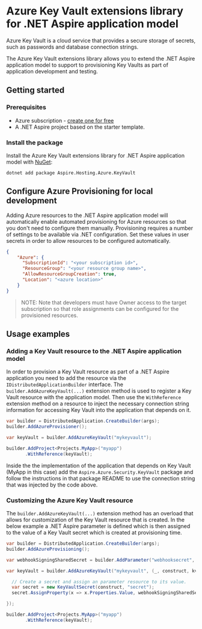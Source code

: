 # Azure Key Vault extensions library for .NET Aspire application model

Azure Key Vault is a cloud service that provides a secure storage of secrets, such as passwords and database connection strings.

The Azure Key Vault extensions library allows you to extend the .NET Aspire application model to support to provisioning Key Vaults as part of application development and testing.

## Getting started

### Prerequisites

* Azure subscription - [create one for free](https://azure.microsoft.com/free/)
* A .NET Aspire project based on the starter template.
 
### Install the package

Install the Azure Key Vault extensions library for .NET Aspire application model with [NuGet](https://www.nuget.org/packages/Aspire.Hosting.Azure.KeyVault):

```dotnetcli
dotnet add package Aspire.Hosting.Azure.KeyVault
```

## Configure Azure Provisioning for local development

Adding Azure resources to the .NET Aspire application model will automatically enable automated provisioning
for Azure resources so that you don't need to configure them manually. Provisioning requires a number of settings
to be available via .NET configuration. Set these values in user secrets in order to allow resources to be configured
automatically.

```json
{
    "Azure": {
      "SubscriptionId": "<your subscription id>",
      "ResourceGroup": "<your resource group name>",
      "AllowResourceGroupCreation": true,
      "Location": "<azure location>"
    }
}
```

> NOTE: Note that developers must have Owner access to the target subscription so that role assignments
>       can be configured for the provisioned resources.

## Usage examples

### Adding a Key Vault resource to the .NET Aspire application model

In order to provision a Key Vault resource as part of a .NET Aspire application you need to add the resource via the `IDistributedApplicationBuilder` interface. The `builder.AddAzureKeyVault(...)` extension method is used to register a Key Vault resource with the application model. Then use the `WithReference` extension method on a resource to inject the necessary connection string information for accessing Key Vault into the application that depends on it.

```csharp
var builder = DistributedApplication.CreateBuilder(args);
builder.AddAzureProvisioner();

var keyVault = builder.AddAzureKeyVault("mykeyvault");

builder.AddProject<Projects.MyApp>("myapp")
       .WithReference(keyVault);
```

Inside the the implementation of the application that depends on Key Vault (MyApp in this case) add the `Aspire.Azure.Security.KeyVault` package and follow the instructions in that package README to use the connection string that was injected by the code above.

### Customizing the Azure Key Vault resource

The `builder.AddAzureKeyVault(...)` extension method has an overload that allows for customization of the Key Vault resource that is created. In the below example a .NET Aspire parameter is defined which is then assigned to the value of a Key Vault secret which is created at provisioning time.

```csharp
var builder = DistributedApplication.CreateBuilder(args);
builder.AddAzureProvisioning();

var webhookSigningSharedSecret = builder.AddParameter("webhooksecret", secret: true);

var keyVault = builder.AddAzureKeyVault("mykeyvault", (_, construct, kv) => {

  // Create a secret and assign an parameter resource to its value.
  var secret = new KeyVaultSecret(construct, "secret");
  secret.AssignProperty(x => x.Properties.Value, webhookSigningSharedSecret);

});

builder.AddProject<Projects.MyApp>("myapp")
       .WithReference(keyVault);
```
